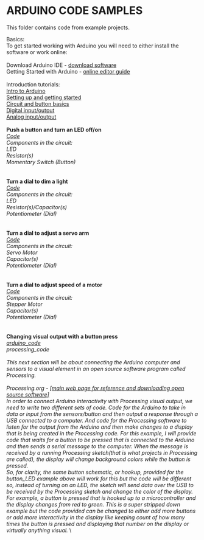 # ARDUINO CODE SAMPLES

This folder contains code from example projects.

Basics:\
To get started working with Arduino you will need to either install the software or work online:\
\
Download Arduino IDE - [download software](https://www.arduino.cc/en/main/software)\
Getting Started with Arduino - [online editor guide](https://create.arduino.cc)\
\
Introduction tutorials:\
[Intro to Arduino](../Resources/intro_arduino.pdf)\
[Setting up and getting started](../Resources/arduino_setting_up.pdf)\
[Circuit and button basics](../Resources/arduino_buttons_circuit_basics.pdf)\
[Digital input/output](../Resources/arduino_creating_states.pdf)\
[Analog input/output](../Resources/arduino_analog_read.pdf)
\
\
**Push a button and turn an LED off/on**\
*[Code](./arduino_analog_input_output)\
Components in the circuit:\
LED\
Resistor(s)\
Momentary Switch (Button)*\
\
\
**Turn a dial to dim a light**\
*[Code](./arduino_digital_input_output)\
Components in the circuit:\
LED\
Resistor(s)/Capacitor(s)\
Potentiometer (Dial)*\
\
\
**Turn a dial to adjust a servo arm**\
*[Code](./arduino_dial_servo)\
Components in the circuit:\
Servo Motor\
Capacitor(s)\
Potentiometer (Dial)*\
\
\
**Turn a dial to adjust speed of a motor**\
*[Code](./arduino_dial_motor_speed)\
Components in the circuit:\
Stepper Motor\
Capacitor(s)\
Potentiometer (Dial)*\
\
\
**Changing visual output with a button press**\
*[arduino_code](./arduino_usb_processing)\
processing_code\
\
This next section will be about connecting the Arduino computer and sensors to a visual element in an open source software program called Processing.\
\
Processing.org - <a href="http://processing.org" target="_blank">[main web page for reference and downloading open source software]</a>
\
In order to connect Arduino interactivity with Processing visual output, we need to write two different sets of code. Code for the Arduino to take in data or input from the sensors/button and then output a response through a USB connected to a computer. And code for the Processing software to listen for the output from the Arduino and then make changes to a display that is being created in the Processing code. For this example, I will provide code that waits for a button to be pressed that is connected to the Arduino and then sends a serial message to the computer. When the message is received by a running Processing sketch(that is what projects in Processing are called), the display will change background colors while the button is pressed.
\
So, for clarity, the same button schematic, or hookup, provided for the button_LED example above will work for this but the code will be different so, instead of turning on an LED, the sketch will send data over the USB to be received by the Processing sketch and change the color of the display. For example, a button is pressed that is hooked up to a microcontroller and the display changes from red to green. This is a super stripped down example but the code provided can be changed to either add more buttons or add more interactivity in the display like keeping count of how many times the button is pressed and displaying that number on the display or virtually anything visual.*
\
